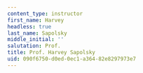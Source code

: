```yaml
---
content_type: instructor
first_name: Harvey
headless: true
last_name: Sapolsky
middle_initial: ''
salutation: Prof.
title: Prof. Harvey Sapolsky
uid: 090f6750-d0ed-0ec1-a364-82e8297973e7
---
```

